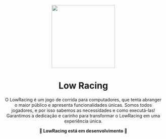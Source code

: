 <p align="center">
  <img src="https://cdn.discordapp.com/attachments/886686024393187438/1265320777222324255/logo.png?ex=66a266cd&is=66a1154d&hm=023bbad58f362f5033def36997e3fd39865e8193d22bd8909d4f462077c84b8f&" width="200" />
</p>

<h1 align="center">
  Low Racing
</h1>

<p align="center">
O LowRacing é um jogo de corrida para computadores, que tenta abranger o maior público e apresenta funcionalidades únicas. Somos todos jogadores, e por isso sabemos as necessidades e como executá-las! Garantimos a dedicação e carinho para transformar o LowRacing em uma experiência única.
</p>

<p align="center">
<strong>🚧 LowRacing está em desenvolvimento 🚧</strong>
</p>
